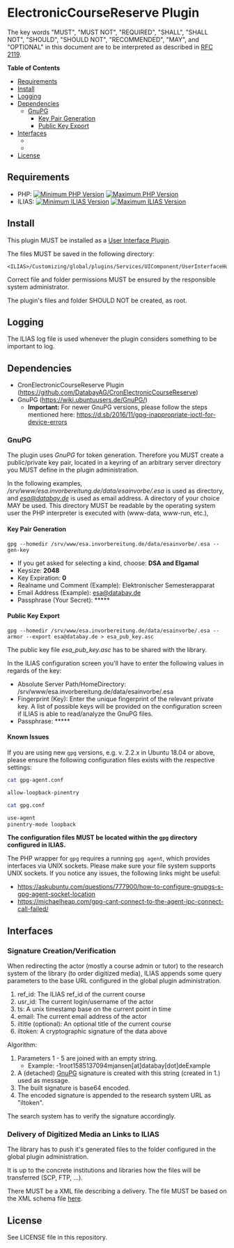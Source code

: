# ElectronicCourseReserve Plugin

The key words "MUST", "MUST NOT", "REQUIRED", "SHALL", "SHALL NOT", "SHOULD",
"SHOULD NOT", "RECOMMENDED", "MAY", and "OPTIONAL"
in this document are to be interpreted as described in
[RFC 2119](https://www.ietf.org/rfc/rfc2119.txt).

**Table of Contents**

* [Requirements](#requirements)
* [Install](#install)
* [Logging](#logging)
* [Dependencies](#dependencies)
  * [GnuPG](#gnupg)
    * [Key Pair Generation](#key-pair-generation)
    * [Public Key Export](#public-key-export)
* [Interfaces](#interfaces)
    * [](#signature-creationverification)
    * [](#delivery-of-digitized-media-an-links-to-ilias)
* [License](#license)

## Requirements

* PHP: [![Minimum PHP Version](https://img.shields.io/badge/Minimum_PHP-7.3.x-blue.svg)](https://php.net/) [![Maximum PHP Version](https://img.shields.io/badge/Maximum_PHP-7.4.x-blue.svg)](https://php.net/)
* ILIAS: [![Minimum ILIAS Version](https://img.shields.io/badge/Minimum_ILIAS-7.x-orange.svg)](https://ilias.de/) [![Maximum ILIAS Version](https://img.shields.io/badge/Maximum_ILIAS-7.x-orange.svg)](https://ilias.de/)

## Install

This plugin MUST be installed as a
[User Interface Plugin](https://www.ilias.de/docu/goto_docu_pg_39405_42.html).

The files MUST be saved in the following directory:

	<ILIAS>/Customizing/global/plugins/Services/UIComponent/UserInterfaceHook/ElectronicCourseReserve

Correct file and folder permissions MUST be
ensured by the responsible system administrator.

The plugin's files and folder SHOULD NOT be created, 
as root.

## Logging

The ILIAS log file is used whenever the plugin considers something
to be important to log.

## Dependencies

* CronElectronicCourseReserve Plugin (https://github.com/DatabayAG/CronElectronicCourseReserve)
* GnuPG (https://wiki.ubuntuusers.de/GnuPG/)
  * **Important:** For newer GnuPG versions, please follow the steps mentioned here: https://d.sb/2016/11/gpg-inappropriate-ioctl-for-device-errors

### GnuPG

The plugin uses *GnuPG* for token generation. Therefore you MUST create a public/private key pair, located in a keyring of an arbitrary server directory you MUST define in the plugin administration.

In the following examples, */srv/www/esa.invorbereitung.de/data/esainvorbe/.esa* is used as directory, and *esa@databay.de* is used as email address. A directory of your choice MAY be used. This directory MUST be readable by the operating system user the PHP interpreter is executed with (www-data, www-run, etc.),

#### Key Pair Generation

    gpg --homedir /srv/www/esa.invorbereitung.de/data/esainvorbe/.esa --gen-key
  
 
  * If you get asked for selecting a kind, choose: **DSA and Elgamal**
  * Keysize: **2048**
  * Key Expiration: **0**
  * Realname und Comment (Example): Elektronischer Semesterapparat
  * Email Address (Example): esa@databay.de
  * Passphrase (Your Secret): *****

#### Public Key Export

    gpg --homedir /srv/www/esa.invorbereitung.de/data/esainvorbe/.esa --armor --export esa@databay.de > esa_pub_key.asc

The public key file *esa_pub_key.asc* has to be shared with the library.

In the ILIAS configuration screen you'll have to enter the following values in regards of the key:

* Absolute Server Path/HomeDirectory: /srv/www/esa.invorbereitung.de/data/esainvorbe/.esa 
* Fingerprint (Key): Enter the unique fingerprint of the relevant private key. A list of possible keys will be provided on the configuration screen if ILIAS is able to read/analyze the GnuPG files. 
* Passphrase: *****

#### Known Issues

If you are using new `gpg` versions, e.g. v. 2.2.x in Ubuntu 18.04 or above, please ensure
the following configuration files exists with the respective settings:

```bash
cat gpg-agent.conf

allow-loopback-pinentry
```

```bash
cat gpg.conf

use-agent
pinentry-mode loopback
```

**The configuration files MUST be located within the `gpg` directory configured in ILIAS.**

The PHP wrapper for `gpg` requires a running `gpg agent`, which provides interfaces
via UNIX sockets. Please make sure your file system supports UNIX sockets. If you
notice any issues, the following links might be useful:

* https://askubuntu.com/questions/777900/how-to-configure-gnupgs-s-gpg-agent-socket-location
* https://michaelheap.com/gpg-cant-connect-to-the-agent-ipc-connect-call-failed/

## Interfaces

### Signature Creation/Verification

When redirecting the actor (mostly a course admin or tutor) to the research system of the
library (to order digitized media), ILIAS appends some query parameters to the base URL configured in the global 
plugin administration.

1. ref_id: The ILIAS ref_id of the current course
2. usr_id: The current login/username of the actor
3. ts: A unix timestamp base on the current point in time
4. email: The current email address of the actor
5. iltitle (optional): An optional title of the current course
6. iltoken: A cryptographic signature of the data above

Algorithm:
1. Parameters 1 - 5 are joined with an empty string.
    * Example: -1root1585137094mjansen\[at\]databay\[dot\]deExample 
2. A (detached) [GnuPG](#gnupg) signature is created with this string (created in 1.) used as message.
3. The built signature is base64 encoded.
4. The encoded signature is appended to the research system URL as "iltoken". 

The search system has to verify the signature accordingly.

### Delivery of Digitized Media an Links to ILIAS

The library has to push it's generated files to the folder configured in the global plugin administration.

It is up to the concrete institutions and libraries how the files will be transferred (SCP, FTP, ...).

There MUST be a XML file describing a delivery. The file MUST be based on the XML schema file [here](./xsd/import.xsd).

## License

See LICENSE file in this repository.